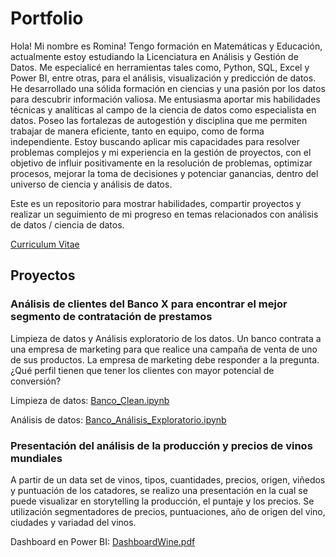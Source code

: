 # Portfolio
Hola! Mi nombre es Romina! Tengo formación en Matemáticas y Educación, actualmente estoy estudiando la Licenciatura en Análisis y Gestión de Datos. 
Me especialicé en herramientas tales como, Python, SQL, Excel y Power BI, entre otras, para el análisis, visualización y predicción de datos. 
He desarrollado una sólida formación en ciencias y una pasión por los datos para descubrir información valiosa. Me entusiasma aportar mis habilidades técnicas y analíticas al campo de la ciencia de datos como especialista en datos. Poseo las fortalezas de autogestión y disciplina que me permiten trabajar de manera eficiente, tanto en equipo, como de forma independiente.
Estoy buscando aplicar mis capacidades para resolver problemas complejos y mi experiencia en la gestión de proyectos, con el objetivo de influir positivamente en la resolución de problemas, optimizar procesos, mejorar la toma de decisiones y potenciar ganancias, dentro del universo de ciencia y análisis de datos.

Este es un repositorio para mostrar habilidades, compartir proyectos y realizar un seguimiento de mi progreso en temas relacionados con análisis de datos / ciencia de datos.

  [Curriculum Vitae](CV_Romina_Melfi_Data.pdf)

## Proyectos

### Análisis de clientes del Banco X para encontrar el mejor segmento de contratación de prestamos

Limpieza de datos y Análisis exploratorio de los datos. Un banco contrata a una empresa de marketing para que realice una campaña de venta de uno de sus productos. La empresa de marketing debe responder a la pregunta. ¿Qué perfil tienen que tener los clientes con mayor potencial de conversión?

Limpieza de datos: [Banco_Clean.ipynb](Banco_Clean.ipynb)

Análisis de datos: [Banco_Análisis_Exploratorio.ipynb](Banco_Análisis_Exploratorio.ipynb)

### Presentación del análisis de la producción y precios de vinos mundiales

A partir de un data set de vinos, tipos, cuantidades, precios, origen, viñedos y puntuación de los catadores, se realizo una presentación en la cual se puede visualizar en storytelling la producción, el puntaje y los precios. Se utilización segmentadores de precios, puntuaciones, año de origen del vino, ciudades y variadad del vinos.

Dashboard en Power BI: [DashboardWine.pdf](DashboardWine.pdf)

